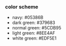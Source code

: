 ### color scheme

- navy: #05386B
- dark green: #379683
- normal green: #5CDB95
- light green: #8EE4AF
- white green: #EDF5E1
